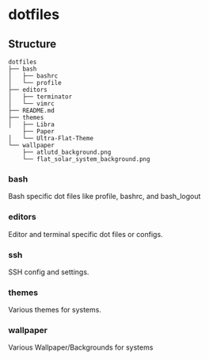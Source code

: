 # dotfiles
## Structure
```
dotfiles
├── bash
│   ├── bashrc
│   └── profile
├── editors
│   ├── terminator
│   └── vimrc
├── README.md
├── themes
│   ├── Libra
    ├── Paper
│   └── Ultra-Flat-Theme
└── wallpaper
    ├── atlutd_background.png
    └── flat_solar_system_background.png
```
### bash
Bash specific dot files like profile, bashrc, and bash_logout

### editors
Editor and terminal specific dot files or configs.

### ssh
SSH config and settings.

### themes
Various themes for systems.

### wallpaper
Various Wallpaper/Backgrounds for systems

